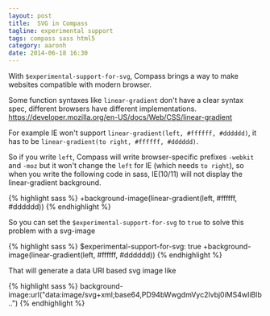 ```yaml
---
layout: post
title:  SVG in Compass
tagline: experimental support
tags: compass sass html5
category: aaronh
date: 2014-06-18 16:30
---
```

With `$experimental-support-for-svg`, Compass brings a way to make websites compatible with modern browser.

Some function syntaxes like `linear-gradient` don't have a clear syntax spec, different browsers have different implementations.
<https://developer.mozilla.org/en-US/docs/Web/CSS/linear-gradient>

For example IE won't support `linear-gradient(left, #ffffff, #dddddd)`, it has to be `linear-gradient(to right, #ffffff, #dddddd)`.

So if you write `left`, Compass will write browser-specific prefixes `-webkit` and `-moz` but it won't change the `left` for IE (which needs `to right`), so when you write the following code in sass, IE(10/11) will not display the linear-gradient background.

{% highlight sass %}
    +background-image(linear-gradient(left, #ffffff, #dddddd))
{% endhighlight %}

So you can set the `$experimental-support-for-svg` to `true` to solve this problem with a svg-image

{% highlight sass %}
    $experimental-support-for-svg: true
    +background-image(linear-gradient(left, #ffffff, #dddddd))
{% endhighlight %}

That will generate a data URI based svg image like

{% highlight sass %}
    background-image:url("data:image/svg+xml;base64,PD94bWwgdmVyc2lvbj0iMS4wIiBlb..")
{% endhighlight %}

